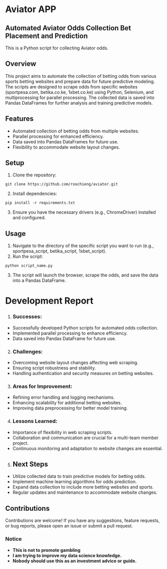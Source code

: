 # Aviator APP
## Automated Aviator Odds Collection Bet Placement and Prediction
This is a Python script for collecting Aviator odds.
## Overview
This project aims to automate the collection of betting odds from various sports betting websites and prepare data for future predictive modeling. The scripts are designed to scrape odds from specific websites (sportpesa.com, betika.co.ke, 1xbet.co.ke) using Python, Selenium, and multiprocessing for parallel processing. The collected data is saved into Pandas DataFrames for further analysis and training predictive models.

## Features
- Automated collection of betting odds from multiple websites.
- Parallel processing for enhanced efficiency.
- Data saved into Pandas DataFrames for future use.
- Flexibility to accommodate website layout changes.

## Setup
1. Clone the repository:
```
git clone https://github.com/roochieng/aviator.git
```
2. Install dependencies:
```
pip install -r requirements.txt
```
3. Ensure you have the necessary drivers (e.g., ChromeDriver) installed and configured.

## Usage
1. Navigate to the directory of the specific script you want to run (e.g., sportpesa_script, betika_script, 1xbet_script).
2. Run the script:
```
python script_name.py
```
3. The script will launch the browser, scrape the odds, and save the data into a Pandas DataFrame.

# Development Report
1. ### Successes:
  - Successfully developed Python scripts for automated odds collection.
  - Implemented parallel processing to enhance efficiency.
  - Data saved into Pandas DataFrame for future use.
2. ### Challenges:
  - Overcoming website layout changes affecting web scraping.
  - Ensuring script robustness and stability.
  - Handling authentication and security measures on betting websites.
3. ### Areas for Improvement:
  - Refining error handling and logging mechanisms.
  - Enhancing scalability for additional betting websites.
  - Improving data preprocessing for better model training.

4. ### Lessons Learned:
  - Importance of flexibility in web scraping scripts.
  - Collaboration and communication are crucial for a multi-team member project.
  - Continuous monitoring and adaptation to website changes are essential.
5. ## Next Steps
  - Utilize collected data to train predictive models for betting odds.
  - Implement machine learning algorithms for odds prediction.
  - Expand data collection to include more betting websites and sports.
  - Regular updates and maintenance to accommodate website changes.

## Contributions
Contributions are welcome! If you have any suggestions, feature requests, or bug reports, please open an issue or submit a pull request.



### Notice

- **This is not to promote gambling**
- **I am trying to improve my data science knowledge.**
- **Nobody should use this as an investment advice or guide.**
